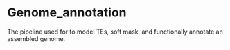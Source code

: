 # Genome_annotation
The pipeline used for to model TEs, soft mask, and functionally annotate an assembled genome.
